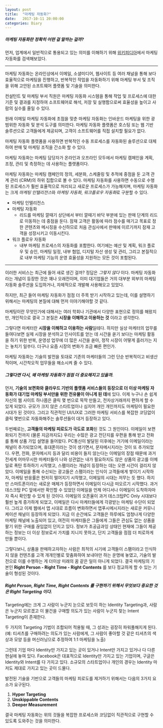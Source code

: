 ```yaml
---
layout: post
title:  "마케팅 자동화?"
date:   2017-10-11 20:00:00
categories: Diary 
---
```


##### **마케팅 자동화**란 정확히 어떤 걸 말하는 걸까?

먼저, 업계에서 일반적으로 통용되고 있는 의미를 이해하기 위해 [위키피디아]에서 마케팅 자동화를 검색해보았다.

------- 
마케팅 자동화는 온라인상에서 이메일, 소셜미디어, 웹사이트 등 여러 채널을 통해 보다 효율적으로 마케팅을 진행하고, 반복적인 작업을 자동화하기 위해 마케팅 부서 및 조직을 위해 고안된 소프트웨어 플랫폼 및 기술을 의미한다.

컨설턴트 및 마케팅 부서 직원은 마케팅 자동화 시스템을 통해 작업 및 프로세스에 대한 기준 및 결과를 지정하여 소프트웨어로 해석, 저장 및 실행함으로써 효율성을 높이고 사람의 실수를 줄일 수 있다.

원래 이메일 마케팅 자동화에 초점을 맞춘 마케팅 자동화는 인바운드 마케팅을 위한 광범위한 자동화 및 분석 도구를 의미한다. 마케팅 자동화 플랫폼은 호스팅 또는 웹 기반 솔루션으로 고객들에게 제공되며, 고객이 소프트웨어를 직접 설치할 필요가 없다.

마케팅 자동화 플랫폼을 사용하면 반복적인 수동 프로세스를 자동화된 솔루션으로 대체하여 판매 및 마케팅 조직을 간소화 할 수 있다.

마케팅 자동화는 마케팅 담당자가 온라인과 오프라인 모두에서 마케팅 캠페인을 계획, 조정, 관리 및 측정하는 데 사용하는 플랫폼이다. 

마케팅 자동화는 마케팅 캠페인의 정의, 세분화, 스케줄링 및 추적에 중점을 둔 고객 관계 관리 (CRM)의 하위 집합으로 볼 수 있다. 마케팅 자동화를 사용하면 수동으로 수행 된 프로세스가 훨씬 효율적으로 처리되고 새로운 프로세스가 가능해지며, 마케팅 자동화는 크게 *마케팅 인텔리전스*와 *마케팅 자동화*, *워크플로우 자동화*로 구분할 수 있다. 

- 마케팅 인텔리전스
- 마케팅 자동화
	- 리드를 마케팅 깔때기 상단에서 부터 깔때기 바닥 부분에 있는 판매 단계의 리드로 이동하는 데 중점을 둔다. 잠재 고객은 활동에 따라 점수를 매기고 목표로 정한 콘텐츠와 메시징을 수신하므로 처음 관심사에서 판매에 이르기까지 잠재 고객을 성장시키고 이동시킨다. 
- 워크 플로우 자동화
	- 내부 마케팅 프로세스의 자동화를 포함한다. 여기에는 예산 및 계획, 워크 플로우 및 승인, 마케팅 일정, 내부 협업, 디지털 자산 생성 및 관리, 그리고 본질적으로 내부 마케팅 기능의 운영 효율성을 지원하는 모든 것이 포함된다.

-------

이러한 서비스는 최근에 들어 새로 생긴 걸까? 정답은 *그렇지 않다* 이다. 마케팅 자동화라는 개념이 등장한 것은 꽤나 오래전이며, 이미 대기업들은 거의 대부분 외부의 마케팅 자동화 솔루션을 도입하거나, 자체적으로 개발해 사용해오고 있었다.  

하지만, 최근 들어 마케팅 자동화가 점점 더 주목 받기 시작하고 있는데, 이를 설명하기 위해서는 마케팅의 본질에 대해 먼저 이야기해야할 것 같다.

마케팅이란 무엇인가에 대해서는 여러 학회나 기관에서 다양한 표현으로 정의를 해왔지만, 개인적으로 결국 그 본질은 **시장을 이해하고 이용하는 것** 이라고 생각한다.

그렇다면 마케터란 **시장을 이해하고 이용하는 사람**일테다. 하지만 실상 마케터의 업무를 들여다보면 실제 시장을 분석하고 인사이트를 얻는 데 시간을 쏟기 보다는 마케팅 활동을 하기 위한 반복, 운영성 업무에 더 많은 시간을 쏟아, 정작 시장이 어떻게 흘러가는 지는 놓치기 일쑤다. 더구나 요즘 시장의 변화가 조금 빠른 편인가.

마케팅 자동화는 기술의 발전을 토대로 기존의 마케터들의 그런 단순 반복적이고 비생산적이며, 시간착오적 업무들을 해소시켜 줄 수 있다.

##### **그렇다면 다시, 왜 마케팅 자동화가 점점 더 중요해지고 있을까.**

먼저, **기술의 보편화와 클라우드 기반의 플랫폼 서비스들의 등장으로 더 이상 마케팅 자동화가 대기업 마케팅 부서만을 위한 전유물이 아니게 된 데**에 있다. 이제 누구나 손 쉽게 자신의 웹 사이트 하나쯤은 클릭 몇 번으로 뚝딱 만들고, 전자상거래까지 편하게 할 수 있게 되었다. 규모가 크지 않은 스타트업이나 심지어 개인 개인까지도 마케팅이 필요한 시대가 된 것이다. 그리고 직관적인 UI/UX로 그러한 마케팅 서비스를 복잡한 코딩없이 클릭 몇번으로 자동화해주는 솔루션들이 대거 등장하고 있다. 

두번째로는, **고객들의 마케팅 피로도가 극도로 포화**된 것도 그 원인이다. 이메일이 보편화되기 전까지 (물론 지금까지도) 우리는 수많은 광고 전단지를 우편을 통해 받고 전화를 통해 상품 가입 설명을 들어왔다. PC통신이 발달된 이후에는 거기에 이메일이라는 채널이 추가되었으며, 휴대폰이라는 것이 생기면서, 문자메시지라는 것이 또 추가되었다. 우편, 전화, 문자메시지 등과 달리 비용이 들지 않는다는 이메일의 장점 때문에 과거 전세계 어마무시한 마케터들이 나와 상관없는 내가 필요하지도 않은 상품의 광고를 이메일로 폭탄 투하하기 시작했고, 스팸이라는 개념이 등장하는 데는 오랜 시간이 걸리지 않았다. 이메일을 통해 수신되는 광고들은 스팸이라는 인식이 고객들에게 쌓이기 시작하자, 마케팅 반응률은 현저히 떨어지기 시작했고, 이메일의 시대는 저무는 듯 했다. 하지만 스마트폰이라는 새로운 매체가 등장하면서 이메일이 다시금 떠오르기 시작했다. 과거 데스크탑 PC 앞에서만 확인할 수 있었던 이메일을 언제 어디서나 이메일이 도착하자마자 즉시 확인할 수 있게 된 것이다. 이메일의 오픈율이 과거 데스크탑PC Only 시대보다 훨씬 높게 증가하게 되었고, 이메일은 다시 마케터들에게 각광받는 마케팅 수단이 되었다. 그리고 이제 웹에서 앱 시대로 흐름이 변화하면서 앱푸시메시지라는 새로운 커뮤니케이션 채널이 등장하게 되었다. 지금 이 순간에도 고객들은 하루에도 엄청나게 다양한 마케팅 채널에 노출되어 있고, 여전히 마케터들은 그들에게 그들은 관심도 없는 상품을 팔기 위한 구애를 끊임없이 던지고 있다. 정보가 초공급과잉 상태인 현재에 그들이 제공하는 정보는 더 이상 정보로서 가치를 지니지 못하고, 단지 고객들을 점점 더 피로하게 만들 뿐이다.

그렇다보니, 상품을 판매하고자하는 사람은 최적의 시기에 고객들이 스팸이라고 인식하지 않을 컨텐츠를 고객 개개인별로 맞춤화하여 보내야만 하는 운명에 놓였고, 기술의 발전으로 이를 수행하는 게 더이상 미래의 꿈 같은 일이 아니게 되었다. 결국 마케팅의 기본인 **Right Person - Right Time - Right Contents** 를 보다 정교하게 할 수 있는 기술이 형성된 것이다. 

##### Right Person, Right Time, Right Contents 를 구현하기 위해서 무엇보다 중요한 것은 Right Targeting 이다.

Targeting에는 크게 그 사람이 누군지 눈으로 보듯이 하는 Identity Targeting과, 사람은 누군지 모르겠고 이 물건을 구매할 의도가 있는 사람이 누군지 찾는 Intent Targeting이 존재한다.

두 가지의 Targeting 기법이 조합되어 적용될 때, 그 성과는 굉장히 파워풀해지게 된다. (예: 티셔츠를 구매하려는 의도가 있는 사람에게, 그 사람이 좋아할 것 같은 티셔츠의 색상과 모양 등을 머신러닝으로 추정하여 1:1 마케팅을 노출)

그런데 기업 마다 Identity만 가지고 있는 곳이 있거나 Intent만 가지고 있거나 다 다른 현실에 놓여 있다. Facebook은 대표적으로 Identity만 가지고 있는 기업이며, 구글은 Identity와 Intent를 다 가지고 있다. 소규모의 스타트업이나 개인의 경우는 Identity 마저도 제대로 가지고 있는 곳이 드물다. 

발전된 기술을 기반으로 고객들의 마케팅 피로도를 제거하기 위해서는 다음의 3가지 요소가 요구된다.

1. **Hyper Targeting**
2. **Unskippable Contents**
3. **Deeper Measurement**

결국 마케팅 자동화는 위의 것들을 복잡한 프로세스와 코딩없이 직관적으로 구현할 수 있도록 도와주는 것을 의미한다.


[위키피디아]: https://en.wikipedia.org/wiki/Marketing#Definition







